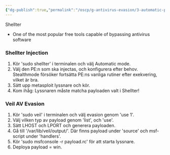 ```yaml
---
{"dg-publish":true,"permalink":"/oscp/g-antivirus-evasion/3-automatic-pe-injection/","updated":"2024-01-05T11:34:46.815+01:00"}
---
```


Shellter
- One of the most popular free tools capable of bypassing antivirus software

### Shellter Injection
1. Kör 'sudo shellter' i terminalen och välj Automatic mode.
2. Välj den PE:n som ska injectas, och konfigurera efter behov. Stealthmode försöker fortsätta PE:ns vanliga rutiner efter exekvering, vilket är bra.
3. Sätt upp metasploit lyssnare och kör.
4. Kom ihåg: Lyssnaren måste matcha payloaden valt i Shellter!

### Veil AV Evasion
1. Kör 'sudo veil' i terminalen och välj evasion genom 'use 1'.
2. Välj vilken typ av payload genom 'list', och 'use'.
3. Sätt LHOST och LPORT och generera payloaden.
4. Gå till '/var/lib/veil/output/'. Där finns payload under 'source' och msf-script under 'handlers'.
5. Kör 'sudo msfconsole -r payload.rc' för att starta lyssnare.
6. Deploya payload = win.

